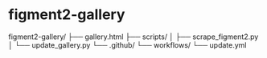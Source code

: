 # figment2-gallery

figment2-gallery/
├── gallery.html
├── scripts/
│   ├── scrape_figment2.py
│   └── update_gallery.py
└── .github/
    └── workflows/
        └── update.yml